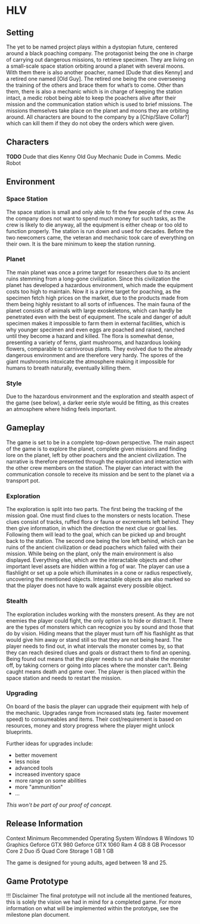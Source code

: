 # HLV

## Setting

The yet to be named project plays within a dystopian future, centered around a black poaching company. The protagonist being the one in charge of carrying out dangerous missions, to retrieve specimen. They are living on a small-scale space station orbiting around a planet with several moons. With them there is also another poacher, named [Dude that dies Kenny] and a retired one named [Old Guy]. The retired one being the one overseeing the training of the others and brace them for what’s to come.
Other than them, there is also a mechanic which is in charge of keeping the station intact, a medic robot being able to keep the poachers alive after their mission and the communication station which is used to brief missions.
The missions themselves take place on the planet and moons they are orbiting around.
All characters are bound to the company by a [Chip/Slave Collar?] which can kill them if they do not obey the orders which were given.


## Characters

**TODO**
Dude that dies Kenny
Old Guy
Mechanic
Dude in Comms.
Medic Robot


## Environment

### Space Station

The space station is small and only able to fit the few people of the crew. As the company does not want to spend much money for such tasks, as the crew is likely to die anyway, all the equipment is either cheap or too old to function properly. The station is run down and used for decades. Before the two newcomers came, the veteran and mechanic took care of everything on their own. It is the bare minimum to keep the station running.

### Planet

The main planet was once a prime target for researchers due to its ancient ruins stemming from a long-gone civilization. Since this civilization the planet has developed a hazardous environment, which made the equipment costs too high to maintain. Now it is a prime target for poaching, as the specimen fetch high prices on the market, due to the products made from them being highly resistant to all sorts of influences.
The main fauna of the planet consists of animals with large exoskeletons, which can hardly be penetrated even with the best of equipment. The scale and danger of adult specimen makes it impossible to farm them in external facilities, which is why younger specimen and even eggs are poached and raised, ranched until they become a hazard and killed.
The flora is somewhat dense, presenting a variety of ferns, giant mushrooms, and hazardous looking flowers, comparable to carnivorous plants. They evolved due to the already dangerous environment and are therefore very hardy. The spores of the giant mushrooms intoxicate the atmosphere making it impossible for humans to breath naturally, eventually killing them.

### Style

Due to the hazardous environment and the exploration and stealth aspect of the game (see below), a darker eerie style would be fitting, as this creates an atmosphere where hiding feels important.


## Gameplay

The game is set to be in a complete top-down perspective. The main aspect of the game is to explore the planet, complete given missions and finding lore on the planet, left by other poachers and the ancient civilization. The narrative is therefore presented through the exploration and interaction with the other crew members on the station.
The player can interact with the communication console to receive its mission and be sent to the planet via a transport pot.

### Exploration

The exploration is split into two parts.
The first being the tracking of the mission goal. One must find clues to the monsters or nests location. These clues consist of tracks, ruffed flora or fauna or excrements left behind. They then give information, in which the direction the next clue or goal lies. Following them will lead to the goal, which can be picked up and brought back to the station.
The second one being the lore left behind, which can be ruins of the ancient civilization or dead poachers which failed with their mission.
While being on the plant, only the main environment is also displayed. Everything else, which are the interactable objects and other important level assets are hidden within a fog of war.
The player can use a flashlight or set up a pole which illuminates in a cone or radius respectively, uncovering the mentioned objects.
Interactable objects are also marked so that the player does not have to walk against every possible object. 

### Stealth

The exploration includes working with the monsters present. As they are not enemies the player could fight, the only option is to hide or distract it. There are the types of monsters which can recognize you by sound and those that do by vision.
Hiding means that the player must turn off his flashlight as that would give him away or stand still so that they are not being heard. The player needs to find out, in what intervals the monster comes by, so that they can reach desired clues and goals or distract them to find an opening.
Being found out means that the player needs to run and shake the monster off, by taking corners or going into places where the monster can’t. Being caught means death and game over. The player is then placed within the space station and needs to restart the mission.

### Upgrading

On board of the basis the player can upgrade their equipment with help of the mechanic. Upgrades range from increased stats (eg. faster movement speed) to consumeables and items. Their cost/requirement is based on resources, money and story progress where the player might unlock blueprints.

Further ideas for upgrades include:
  - better movement
  - less noise
  - advanced tools
  - increased inventory space
  - more range on some abilities
  - more "ammunition"
  - ...

*This won't be part of our proof of concept.*


## Release Information

Context	            Minimum	            Recommended
Operating System	Windows 8	        Windows 10
Graphics	        Geforce GTX 980	    Geforce GTX 1060
Ram	                4 GB	            8 GB
Processor	        Core 2 Duo	        i5 Quad Core
Storage	            1 GB	            1 GB

The game is designed for young adults, aged between 18 and 25. 


## Game Prototype

!!! Disclaimer
    The final prototype will not include all the mentioned features, this is solely the vision we had in mind for a completed game. For more information on what will be implemented within the prototype, see the milestone plan document.